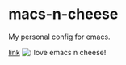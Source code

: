 # macs-n-cheese

My personal config for emacs.


[link]()
![i love emacs n cheese!](https://cdn.discordapp.com/attachments/992106318200582214/999022302974988388/cheesemacs.png "ooo cheesemacs..")
